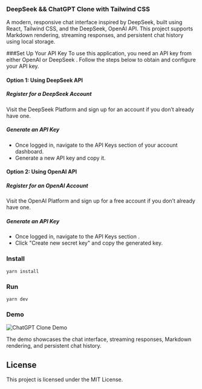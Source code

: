 ### DeepSeek && ChatGPT Clone with Tailwind CSS
A modern, responsive chat interface inspired by DeepSeek, built using React, Tailwind CSS, and the DeepSeek, OpenAI API. This project supports Markdown rendering, streaming responses, and persistent chat history using local storage.

###Set Up Your API Key
To use this application, you need an API key from either OpenAI or DeepSeek . Follow the steps below to obtain and configure your API key.

#### Option 1: Using DeepSeek API
##### Register for a DeepSeek Account
Visit the DeepSeek Platform and sign up for an account if you don’t already have one.
##### Generate an API Key
* Once logged in, navigate to the API Keys section of your account dashboard.
* Generate a new API key and copy it.

#### Option 2: Using OpenAI API
##### Register for an OpenAI Account
Visit the OpenAI Platform and sign up for a free account if you don’t already have one.
##### Generate an API Key
* Once logged in, navigate to the API Keys section .
* Click "Create new secret key" and copy the generated key.



### Install
```
yarn install
```

### Run

```
yarn dev
```
### Demo
![ChatGPT Clone Demo](https://raw.githubusercontent.com/ngnclht1102/deepseek-chat-ui/main/demo/demo.gif)

The demo showcases the chat interface, streaming responses, Markdown rendering, and persistent chat history.

## License

This project is licensed under the MIT License.

